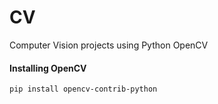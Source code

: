 # CV

Computer Vision projects using Python OpenCV

#### Installing OpenCV
```
pip install opencv-contrib-python
```

